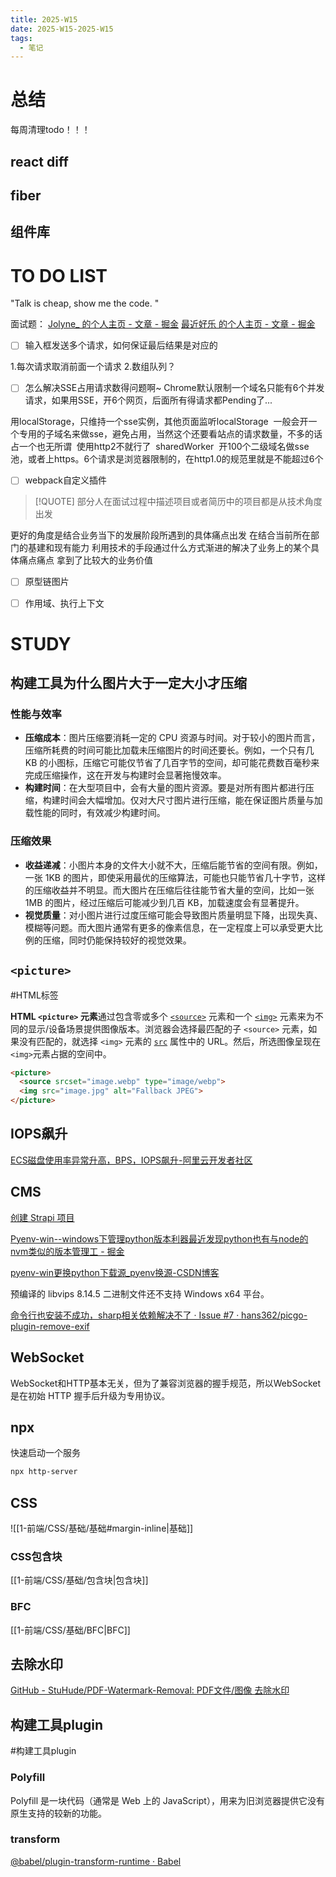 ```yaml
---
title: 2025-W15
date: 2025-W15-2025-W15
tags:
  - 笔记
---
```

# 总结


每周清理todo！！！

## react diff
## fiber

## 组件库



# TO DO LIST
"Talk is cheap, show me the code. "


面试题：
[Jolyne\_ 的个人主页 - 文章 - 掘金](https://juejin.cn/user/339101640827981/posts)
[最近好乐 的个人主页 - 文章 - 掘金](https://juejin.cn/user/2685484080839211/posts)


- [ ] 输入框发送多个请求，如何保证最后结果是对应的

1.每次请求取消前面一个请求
2.数组队列？

- [ ] 怎么解决SSE占用请求数得问题啊~ Chrome默认限制一个域名只能有6个并发请求，如果用SSE，开6个网页，后面所有得请求都Pending了...

用localStorage，只维持一个sse实例，其他页面监听localStorage
 一般会开一个专用的子域名来做sse，避免占用，当然这个还要看站点的请求数量，不多的话占一个也无所谓
 使用http2不就行了
 sharedWorker
 开100个二级域名做sse池，或者上https。6个请求是浏览器限制的，在http1.0的规范里就是不能超过6个

- [ ] webpack自定义插件

>[!QUOTE]
>部分人在面试过程中描述项目或者简历中的项目都是从技术角度出发
>
更好的角度是结合业务当下的发展阶段所遇到的具体痛点出发 在结合当前所在部门的基建和现有能力 利用技术的手段通过什么方式渐进的解决了业务上的某个具体痛点痛点 拿到了比较大的业务价值

- [ ] 原型链图片
- [ ] 作用域、执行上下文



# STUDY

## 构建工具为什么图片大于一定大小才压缩

### 性能与效率

- **压缩成本**：图片压缩要消耗一定的 CPU 资源与时间。对于较小的图片而言，压缩所耗费的时间可能比加载未压缩图片的时间还要长。例如，一个只有几 KB 的小图标，压缩它可能仅节省了几百字节的空间，却可能花费数百毫秒来完成压缩操作，这在开发与构建时会显著拖慢效率。
- **构建时间**：在大型项目中，会有大量的图片资源。要是对所有图片都进行压缩，构建时间会大幅增加。仅对大尺寸图片进行压缩，能在保证图片质量与加载性能的同时，有效减少构建时间。

### 压缩效果

- **收益递减**：小图片本身的文件大小就不大，压缩后能节省的空间有限。例如，一张 1KB 的图片，即使采用最优的压缩算法，可能也只能节省几十字节，这样的压缩收益并不明显。而大图片在压缩后往往能节省大量的空间，比如一张 1MB 的图片，经过压缩后可能减少到几百 KB，加载速度会有显著提升。
- **视觉质量**：对小图片进行过度压缩可能会导致图片质量明显下降，出现失真、模糊等问题。而大图片通常有更多的像素信息，在一定程度上可以承受更大比例的压缩，同时仍能保持较好的视觉效果。

## `<picture>`
#HTML标签 

**HTML `<picture>` 元素**通过包含零或多个 [`<source>`](https://developer.mozilla.org/zh-CN/docs/Web/HTML/Element/source) 元素和一个 [`<img>`](https://developer.mozilla.org/zh-CN/docs/Web/HTML/Element/img) 元素来为不同的显示/设备场景提供图像版本。浏览器会选择最匹配的子 `<source>` 元素，如果没有匹配的，就选择 `<img>` 元素的 [`src`](https://developer.mozilla.org/zh-CN/docs/Web/HTML/Element/img#src) 属性中的 URL。然后，所选图像呈现在`<img>`元素占据的空间中。

```html
<picture>
  <source srcset="image.webp" type="image/webp">
  <img src="image.jpg" alt="Fallback JPEG">
</picture>
```

## IOPS飙升
[ECS磁盘使用率异常升高，BPS，IOPS飙升-阿里云开发者社区](https://developer.aliyun.com/article/1655293)

## CMS

[创建 Strapi 项目](https://strapi.nodejs.cn/cms/installation/cli#creating-a-strapi-project)

[Pyenv-win--windows下管理python版本利器最近发现python也有与node的nvm类似的版本管理工 - 掘金](https://juejin.cn/post/7280783758618279972)

[pyenv-win更换python下载源\_pyenv换源-CSDN博客](https://blog.csdn.net/u011141119/article/details/134672757)


预编译的 libvips 8.14.5 二进制文件还不支持 Windows x64 平台。

[命令行也安装不成功，sharp相关依赖解决不了 · Issue #7 · hans362/picgo-plugin-remove-exif](https://github.com/hans362/picgo-plugin-remove-exif/issues/7)

## WebSocket


WebSocket和HTTP基本无关，但为了兼容浏览器的握手规范，所以WebSocket是在初始 HTTP 握手后升级为专用协议。

## npx 

快速启动一个服务

```bash
npx http-server
```


## CSS

![[1-前端/CSS/基础/基础#margin-inline|基础]]

### CSS包含块

[[1-前端/CSS/基础/包含块|包含块]]

### BFC

[[1-前端/CSS/基础/BFC|BFC]]

## 去除水印

[GitHub - StuHude/PDF-Watermark-Removal: PDF文件/图像 去除水印](https://github.com/StuHude/PDF-Watermark-Removal)

## 构建工具plugin 
#构建工具plugin 
### Polyfill

Polyfill 是一块代码（通常是 Web 上的 JavaScript），用来为旧浏览器提供它没有原生支持的较新的功能。

### transform
[@babel/plugin-transform-runtime · Babel](https://babeljs.io/docs/babel-plugin-transform-runtime)

